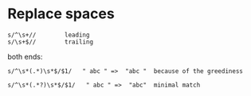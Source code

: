 # Replace spaces

```
s/^\s+//        leading
s/\s+$//        trailing
```


both ends:



```
s/^\s*(.*)\s*$/$1/   " abc " =>  "abc "  because of the greediness
```


```
s/^\s*(.*?)\s*$/$1/   " abc " =>  "abc"  minimal match
```



